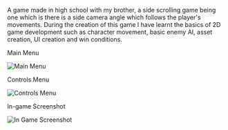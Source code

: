 A game made in high school with my brother, a side scrolling game being one which is there is a side camera angle which follows the player's movements.
During the creation of this game I have learnt the basics of 2D game development such as character movement, basic enemy AI, asset creation, UI creation and win conditions.

Main Menu

![Main Menu](https://media.licdn.com/dms/image/v2/D4D2DAQFoe0hfRBb8iw/profile-treasury-image-shrink_800_800/profile-treasury-image-shrink_800_800/0/1730480264773?e=1732629600&v=beta&t=6j1BvEAlwbvyFeHe-LoiNmyZf3KtQnmC7yQk_Qrw1YE)

Controls Menu

![Controls Menu](https://media.licdn.com/dms/image/v2/D4D2DAQEM3U-Q8DtMNQ/profile-treasury-image-shrink_800_800/profile-treasury-image-shrink_800_800/0/1730480272828?e=1732629600&v=beta&t=YAvHvwmOBF0GePrP0oCWTlcb55-ogLjordkDTrWVSoc)

In-game Screenshot

![In Game Screenshot](https://media.licdn.com/dms/image/v2/D4D2DAQHmwmkKtj5ZzA/profile-treasury-image-shrink_800_800/profile-treasury-image-shrink_800_800/0/1730480280448?e=1732629600&v=beta&t=r1whglnXSQF4Y2KG3J65K-jLj8CctaTMd14tb9Idi3o)
